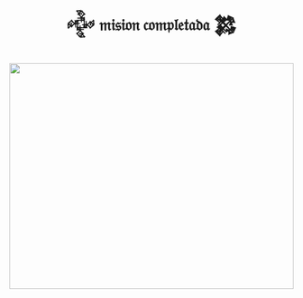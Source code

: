 <h1 align="center">𒅒 𝔪𝔦𝔰𝔦𝔬𝔫 𝔠𝔬𝔪𝔭𝔩𝔢𝔱𝔞𝔡𝔞 𒄆<h1>

<div align="center">
  <img width="100%" height="400" src="https://media1.tenor.com/m/cAd-xsZGPqUAAAAd/mission-passed-gta.gif">
</div>
